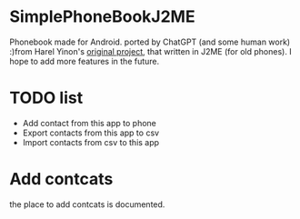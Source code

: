 # SimplePhoneBookJ2ME
Phonebook made for Android.
ported by ChatGPT (and some human work) :)from Harel Yinon's [original project](https://github.com/HarelYinon/SimplePhoneBookJ2ME), that written in J2ME (for old phones).
I hope to add more features in the future.
# TODO list
- Add contact from this app to phone
- Export contacts from this app to csv
- Import contacts from csv to this app
# Add contcats
the place to add contcats is documented.
